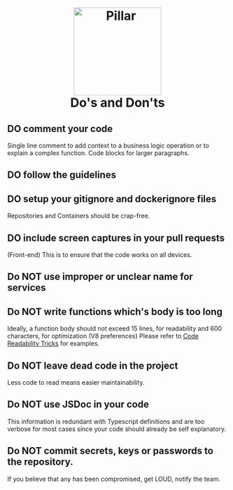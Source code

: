 <h1 align="center">
  <a title="Building financial tools for Canada's entrepreneurs" href="https://pillar.financial">
    <img alt="Pillar" width="200px" src="https://avatars.githubusercontent.com/u/86977965?s=200&v=4" />
    <br/>
  </a>
  Do's and Don'ts
</h1>

## DO comment your code

Single line comment to add context to a business logic operation or to explain a complex function. Code blocks for larger paragraphs.

## DO follow the guidelines

## DO setup your gitignore and dockerignore files

Repositories and Containers should be crap-free.

## DO include screen captures in your pull requests

(Front-end) This is to ensure that the code works on all devices.

## Do NOT use improper or unclear name for services

## Do NOT write functions which's body is too long

Ideally, a function body should not exceed 15 lines, for readability and 600 characters, for optimization (V8 preferences)
Please refer to [Code Readability Tricks](./CODE_READABILITY_TRICKS.md) for examples.

## Do NOT leave dead code in the project

Less code to read means easier maintainability.

## Do NOT use JSDoc in your code

This information is redundant with Typescript definitions and are too verbose for most cases since your code should already be self explanatory.

## Do NOT commit secrets, keys or passwords to the repository.

If you believe that any has been compromised, get LOUD, notify the team.
